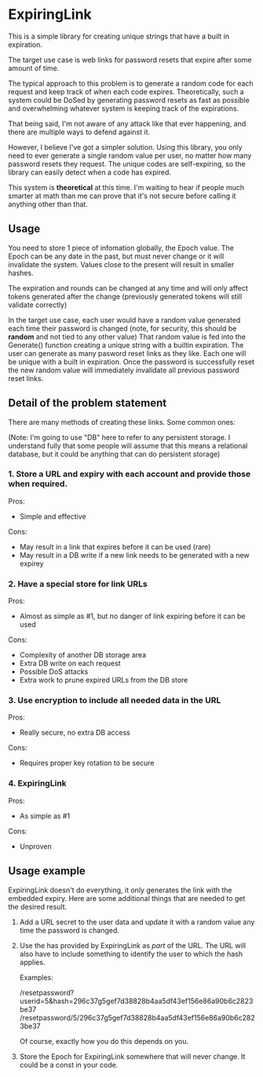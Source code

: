 ExpiringLink
============
This is a simple library for creating unique strings that
have a built in expiration.

The target use case is web links for password resets that
expire after some amount of time.

The typical approach to this problem is to generate a
random code for each request and keep track of when each
code expires. Theoretically, such a system could be
DoSed by generating password resets as fast as possible
and overwhelming whatever system is keeping track of
the expirations.

That being said, I'm not aware of any attack like that
ever happening, and there are multiple ways to defend
against it.

However, I believe I've got a simpler solution. Using this
library, you only need to ever generate a single random
value per user, no matter how many password resets they
request. The unique codes are self-expiring, so the
library can easily detect when a code has expired.

This system is **theoretical** at this time. I'm waiting to
hear if people much smarter at math than me can prove that
it's not secure before calling it anything other than that.

## Usage

You need to store 1 piece of infomation globally, the
Epoch value. The Epoch can be any date in the past, but
must never change or it will invalidate the system. Values
close to the present will result in smaller hashes.

The expiration and rounds can be changed at any time and
will only affect tokens generated after the change
(previously generated tokens will still validate correctly)

In the target use case, each user would have a random value
generated each time their password is changed (note, for
security, this should be **random** and not tied to any
other value) That random value is fed into the Generate()
function creating a unique string with a builtin
expiration. The user can generate as many pasword reset
links as they like. Each one will be unique with a built
in expiration. Once the password is successfully reset the
new random value will immediately invalidate all previous
password reset links.

## Detail of the problem statement

There are many methods of creating these links. Some
common ones:

(Note: I'm going to use "DB" here to refer to any persistent
storage. I understand fully that some people will assume
that this means a relational database, but it could be
anything that can do persistent storage)


### 1. Store a URL and expiry with each account and provide those when required.
   
Pros:
* Simple and effective

Cons:
* May result in a link that expires before it can be used
  (rare)
* May result in a DB write if a new link needs to be
  generated with a new expirey

### 2. Have a special store for link URLs

Pros:
* Almost as simple as #1, but no danger of link expiring
  before it can be used
  
Cons:
* Complexity of another DB storage area
* Extra DB write on each request
* Possible DoS attacks
* Extra work to prune expired URLs from the DB store

### 3. Use encryption to include all needed data in the URL

Pros:
* Really secure, no extra DB access

Cons:
* Requires proper key rotation to be secure

### 4. ExpiringLink

Pros:
* As simple as #1

Cons:
* Unproven

## Usage example

ExpiringLink doesn't do everything, it only generates the
link with the embedded expiry. Here are some additional
things that are needed to get the desired result.

1. Add a URL secret to the user data and update it with
a random value any time the password is changed.

2. Use the has provided by ExpiringLink as _part_ of the
URL. The URL will also have to include something to
identify the user to which the hash applies.

   Examples:

   /resetpassword?userid=5&hash=296c37g5gef7d38828b4aa5df43ef156e86a90b6c2823be37
   /resetpassword/5/296c37g5gef7d38828b4aa5df43ef156e86a90b6c2823be37

   Of course, exactly how you do this depends on you.

3. Store the Epoch for ExpiringLink somewhere that will
never change. It could be a const in your code.

